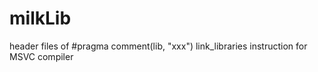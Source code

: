 # milkLib
header files of #pragma comment(lib, "xxx") link_libraries instruction for MSVC compiler 
